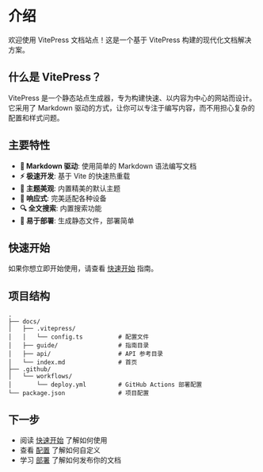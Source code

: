 # 介绍

欢迎使用 VitePress 文档站点！这是一个基于 VitePress 构建的现代化文档解决方案。

## 什么是 VitePress？

VitePress 是一个静态站点生成器，专为构建快速、以内容为中心的网站而设计。它采用了 Markdown 驱动的方式，让你可以专注于编写内容，而不用担心复杂的配置和样式问题。

## 主要特性

- **📝 Markdown 驱动**: 使用简单的 Markdown 语法编写文档
- **⚡️ 极速开发**: 基于 Vite 的快速热重载
- **🎨 主题美观**: 内置精美的默认主题
- **📱 响应式**: 完美适配各种设备
- **🔍 全文搜索**: 内置搜索功能
- **🚀 易于部署**: 生成静态文件，部署简单

## 快速开始

如果你想立即开始使用，请查看 [快速开始](/guide/getting-started) 指南。

## 项目结构

```
.
├── docs/
│   ├── .vitepress/
│   │   └── config.ts          # 配置文件
│   ├── guide/                 # 指南目录
│   ├── api/                   # API 参考目录
│   └── index.md               # 首页
├── .github/
│   └── workflows/
│       └── deploy.yml         # GitHub Actions 部署配置
└── package.json               # 项目配置
```

## 下一步

- 阅读 [快速开始](/guide/getting-started) 了解如何使用
- 查看 [配置](/guide/configuration) 了解如何自定义
- 学习 [部署](/guide/deployment) 了解如何发布你的文档